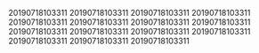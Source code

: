 20190718103311
20190718103311
20190718103311
20190718103311
20190718103311
20190718103311
20190718103311
20190718103311
20190718103311
20190718103311
20190718103311
20190718103311
20190718103311
20190718103311
20190718103311
